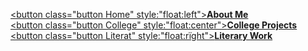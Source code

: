<!DOCTYPE HTML>
<style>
body {
  background-image: url('New.jpg');
  background-repeat: no-repeat;
  background-attachment: fixed;
  background-size: 100% 100%;
}
.button {
  background-color: #909497 ; 
  border: none;
  color: white;
  padding: 15px 32px;
  text-align: center;
  text-decoration: none;
  display: inline-block;
  font-size: 16px;
  margin: 44px 98px;
  cursor: pointer;
  width:250px;
}
</style>
<a href="About Me.html"><div><button class="button Home" style:"float:left"><b>About Me</b></button></a></div>
<a href="College Projects.html"><button class="button College" style:"float:center"><b>College Projects</b></button></a>
<a href="Literary Work.html"><button class="button Literat" style:"float:rïght"><b>Literary Work</b></button>
</body>
</html>

